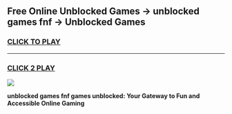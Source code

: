 
## Free Online Unblocked Games → unblocked games fnf → Unblocked Games
<h3>
<a href="https://premium.freeplayer.one?title=unblocked_games_fnf&ref=21F">CLICK TO PLAY</a></h3>
<hr>

<h3>
<a href="https://premium.freeplayer.one?title=unblocked_games_fnf&ref=21F">CLICK 2 PLAY</a>
  
</h3>

<a href="https://premium.freeplayer.one?title=unblocked_games_fnf&ref=21F/"><img src="https://clearcache.store/games.png"></a>


**unblocked games fnf games unblocked: Your Gateway to Fun and Accessible Online Gaming**
